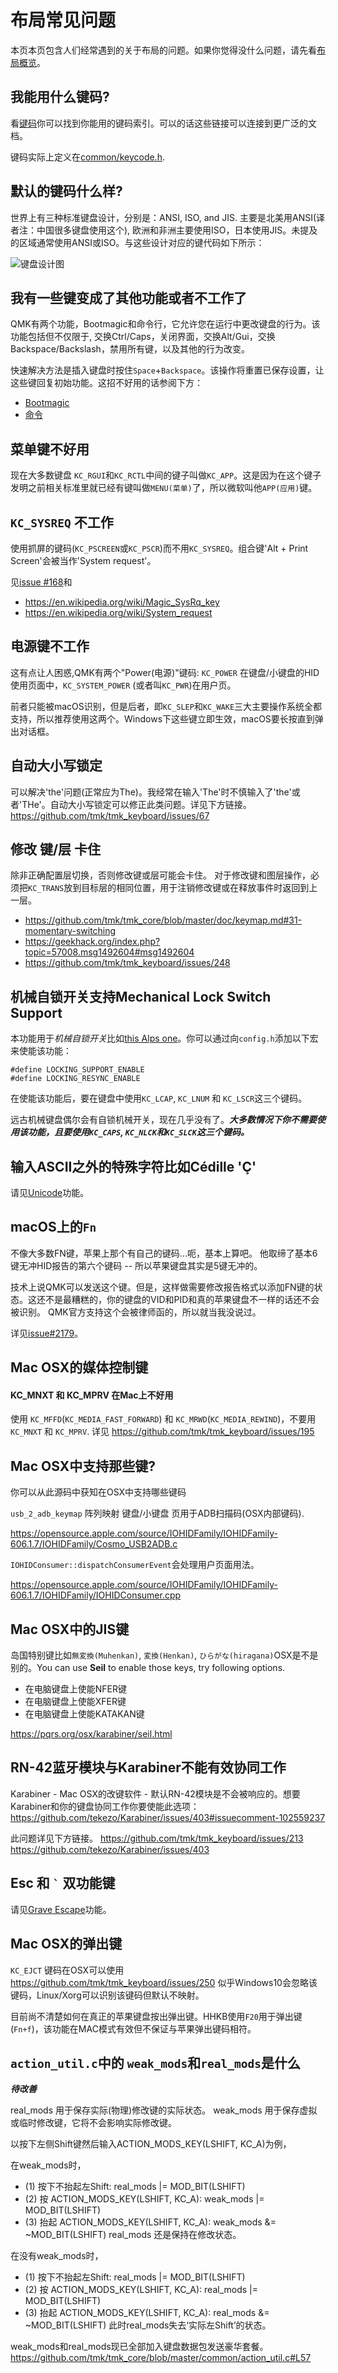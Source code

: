 # 布局常见问题

本页本页包含人们经常遇到的关于布局的问题。如果你觉得没什么问题，请先看[布局概览](keymap.md)。

## 我能用什么键码?
看[键码](keycodes.md)你可以找到你能用的键码索引。可以的话这些链接可以连接到更广泛的文档。

键码实际上定义在[common/keycode.h](https://github.com/qmk/qmk_firmware/blob/master/quantum/keycode.h).

## 默认的键码什么样?

世界上有三种标准键盘设计，分别是：ANSI, ISO, and JIS. 主要是北美用ANSI(译者注：中国很多键盘使用这个), 欧洲和非洲主要使用ISO，日本使用JIS。未提及的区域通常使用ANSI或ISO。与这些设计对应的键代码如下所示：

<!-- 该图片的来源: https://www.keyboard-layout-editor.com/#/gists/bf431647d1001cff5eff20ae55621e9a -->
![键盘设计图](https://i.imgur.com/5wsh5wM.png)

## 我有一些键变成了其他功能或者不工作了

QMK有两个功能，Bootmagic和命令行，它允许您在运行中更改键盘的行为。该功能包括但不仅限于, 交换Ctrl/Caps，关闭界面，交换Alt/Gui，交换 Backspace/Backslash，禁用所有键，以及其他的行为改变。

快速解决方法是插入键盘时按住`Space`+`Backspace`。该操作将重置已保存设置，让这些键回复初始功能。这招不好用的话参阅下方：

* [Bootmagic](feature_bootmagic.md)
* [命令](feature_command.md) 

## 菜单键不好用

现在大多数键盘 `KC_RGUI`和`KC_RCTL`中间的键子叫做`KC_APP`。这是因为在这个键子发明之前相关标准里就已经有键叫做`MENU(菜单)`了，所以微软叫他`APP(应用)`键。

## `KC_SYSREQ` 不工作
使用抓屏的键码(`KC_PSCREEN`或`KC_PSCR`)而不用`KC_SYSREQ`。组合键'Alt + Print Screen'会被当作'System request'。

见[issue #168](https://github.com/tmk/tmk_keyboard/issues/168)和
* https://en.wikipedia.org/wiki/Magic_SysRq_key
* https://en.wikipedia.org/wiki/System_request

## 电源键不工作

这有点让人困惑,QMK有两个"Power(电源)"键码: `KC_POWER` 在键盘/小键盘的HID使用页面中，`KC_SYSTEM_POWER` (或者叫`KC_PWR`)在用户页。

前者只能被macOS识别，但是后者，即`KC_SLEP`和`KC_WAKE`三大主要操作系统全都支持，所以推荐使用这两个。Windows下这些键立即生效，macOS要长按直到弹出对话框。

## 自动大小写锁定
可以解决'the'问题(正常应为The)。我经常在输入'The'时不慎输入了'the'或者'THe'。自动大小写锁定可以修正此类问题。详见下方链接。
https://github.com/tmk/tmk_keyboard/issues/67

## 修改 键/层 卡住
除非正确配置层切换，否则修改键或层可能会卡住。
对于修改键和图层操作，必须把`KC_TRANS`放到目标层的相同位置，用于注销修改键或在释放事件时返回到上一层。
* https://github.com/tmk/tmk_core/blob/master/doc/keymap.md#31-momentary-switching
* https://geekhack.org/index.php?topic=57008.msg1492604#msg1492604
* https://github.com/tmk/tmk_keyboard/issues/248


## 机械自锁开关支持Mechanical Lock Switch Support

本功能用于*机械自锁开关*比如[this Alps one](https://deskthority.net/wiki/Alps_SKCL_Lock)。你可以通过向`config.h`添加以下宏来使能该功能：

```
#define LOCKING_SUPPORT_ENABLE
#define LOCKING_RESYNC_ENABLE
```

在使能该功能后，要在键盘中使用`KC_LCAP`, `KC_LNUM` 和 `KC_LSCR`这三个键码。

远古机械键盘偶尔会有自锁机械开关，现在几乎没有了。***大多数情况下你不需要使用该功能，且要使用`KC_CAPS`, `KC_NLCK`和`KC_SLCK`这三个键码。***

## 输入ASCII之外的特殊字符比如Cédille 'Ç'

请见[Unicode](feature_unicode.md)功能。

## macOS上的`Fn` 

不像大多数FN键，苹果上那个有自己的键码...呃，基本上算吧。 他取缔了基本6键无冲HID报告的第六个键码 -- 所以苹果键盘其实是5键无冲的。

技术上说QMK可以发送这个键。但是，这样做需要修改报告格式以添加FN键的状态。这还不是最糟糕的，你的键盘的VID和PID和真的苹果键盘不一样的话还不会被识别。
QMK官方支持这个会被律师函的，所以就当我没说过。

详见[issue#2179](https://github.com/qmk/qmk_firmware/issues/2179)。


## Mac OSX的媒体控制键
#### KC_MNXT 和 KC_MPRV 在Mac上不好用
使用 `KC_MFFD`(`KC_MEDIA_FAST_FORWARD`) 和 `KC_MRWD`(`KC_MEDIA_REWIND`)，不要用 `KC_MNXT` 和 `KC_MPRV`.
详见 https://github.com/tmk/tmk_keyboard/issues/195


## Mac OSX中支持那些键?
你可以从此源码中获知在OSX中支持哪些键码

`usb_2_adb_keymap` 阵列映射 键盘/小键盘 页用于ADB扫描码(OSX内部键码).

https://opensource.apple.com/source/IOHIDFamily/IOHIDFamily-606.1.7/IOHIDFamily/Cosmo_USB2ADB.c

`IOHIDConsumer::dispatchConsumerEvent`会处理用户页面用法。
<!--翻译问题：上面那两句翻译的不好-> handles Consumer page usages. -->
https://opensource.apple.com/source/IOHIDFamily/IOHIDFamily-606.1.7/IOHIDFamily/IOHIDConsumer.cpp


## Mac OSX中的JIS键
岛国特别键比如`無変換(Muhenkan)`, `変換(Henkan)`, `ひらがな(hiragana)`OSX是不是别的。You can use **Seil** to enable those keys, try following options.
<!--翻译问题：以上“岛国特别键”没有任何地域歧视的意思 -->
* 在电脑键盘上使能NFER键
* 在电脑键盘上使能XFER键
* 在电脑键盘上使能KATAKAN键

https://pqrs.org/osx/karabiner/seil.html


## RN-42蓝牙模块与Karabiner不能有效协同工作
Karabiner - Mac OSX的改键软件 - 默认RN-42模块是不会被响应的。想要Karabiner和你的键盘协同工作你要使能此选项：
https://github.com/tekezo/Karabiner/issues/403#issuecomment-102559237

此问题详见下方链接。
https://github.com/tmk/tmk_keyboard/issues/213
https://github.com/tekezo/Karabiner/issues/403


## Esc 和 <code>&#96;</code> 双功能键

请见[Grave Escape](feature_grave_esc.md)功能。

## Mac OSX的弹出键
`KC_EJCT` 键码在OSX可以使用 https://github.com/tmk/tmk_keyboard/issues/250
似乎Windows10会忽略该键码，Linux/Xorg可以识别该键码但默认不映射。

目前尚不清楚如何在真正的苹果键盘按出弹出键。HHKB使用`F20`用于弹出键(`Fn+f`)，该功能在MAC模式有效但不保证与苹果弹出键码相符。


## `action_util.c`中的 `weak_mods`和`real_mods`是什么
___待改善___

real_mods 用于保存实际(物理)修改键的实际状态。
weak_mods 用于保存虚拟或临时修改键，它将不会影响实际修改键。

以按下左侧Shift键然后输入ACTION_MODS_KEY(LSHIFT, KC_A)为例，

在weak_mods时，
* (1) 按下不抬起左Shift: real_mods |= MOD_BIT(LSHIFT)
* (2) 按 ACTION_MODS_KEY(LSHIFT, KC_A): weak_mods |= MOD_BIT(LSHIFT)
* (3) 抬起 ACTION_MODS_KEY(LSHIFT, KC_A): weak_mods &= ~MOD_BIT(LSHIFT)
real_mods 还是保持在修改状态。

在没有weak_mods时，
* (1) 按下不抬起左Shift: real_mods |= MOD_BIT(LSHIFT)
* (2) 按 ACTION_MODS_KEY(LSHIFT, KC_A): real_mods |= MOD_BIT(LSHIFT)
* (3) 抬起 ACTION_MODS_KEY(LSHIFT, KC_A): real_mods &= ~MOD_BIT(LSHIFT)
此时real_mods失去‘实际左Shift’的状态。

weak_mods和real_mods现已全部加入键盘数据包发送豪华套餐。
https://github.com/tmk/tmk_core/blob/master/common/action_util.c#L57
